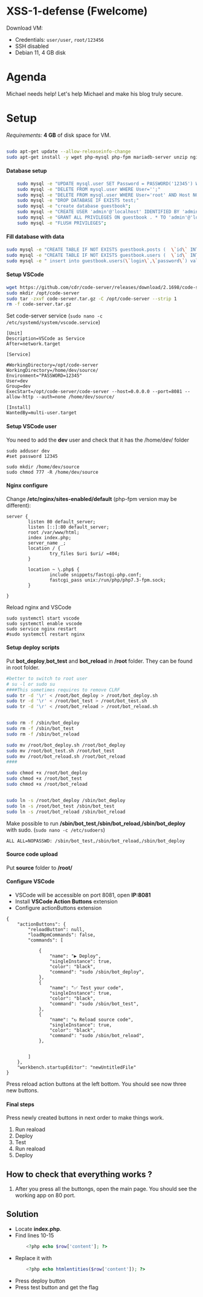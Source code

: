 # XSS-1-defense (Fwelcome)

Download VM:
* Credentials: ```user/user```, ```root/123456```
* SSH disabled
* Debian 11, 4 GB disk


# Agenda

Michael needs help! Let's help Michael and make his blog truly secure.


# Setup

*Requirements:*  **4 GB** of disk space for VM.

```bash

sudo apt-get update --allow-releaseinfo-change
sudo apt-get install -y wget php-mysql php-fpm mariadb-server unzip nginx curl  python python3 sudo python3-pycurl python3-bs4 python3-geoip python3-gi python3-cairocffi python3-selenium python3-pip
```



#### Database setup
```bash
    sudo mysql -e "UPDATE mysql.user SET Password = PASSWORD('12345') WHERE User = 'root'"
    sudo mysql -e "DELETE FROM mysql.user WHERE User='';"
    sudo mysql -e "DELETE FROM mysql.user WHERE User='root' AND Host NOT IN ('localhost', '127.0.0.1', '::1');"
    sudo mysql -e "DROP DATABASE IF EXISTS test;"
    sudo mysql -e "create database guestbook";
    sudo mysql -e "CREATE USER 'admin'@'localhost' IDENTIFIED BY 'admin'";
    sudo mysql -e "GRANT ALL PRIVILEGES ON guestbook . * TO 'admin'@'localhost'";
    sudo mysql -e "FLUSH PRIVILEGES";
```

#### Fill database with data
```bash
sudo mysql -e "CREATE TABLE IF NOT EXISTS guestbook.posts (  \`id\` INT NOT NULL AUTO_INCREMENT, \`content\` MEDIUMTEXT NULL,  PRIMARY KEY (\`id\`))ENGINE = InnoDB;";
sudo mysql -e "CREATE TABLE IF NOT EXISTS guestbook.users (  \`id\` INT NOT NULL AUTO_INCREMENT,  \`login\` VARCHAR(45) NULL,  \`password\` VARCHAR(45) NULL,  PRIMARY KEY (\`id\`))ENGINE = InnoDB;";
sudo mysql -e " insert into guestbook.users(\`login\`,\`password\`) values ('admin','30bdad3b2f064123f40da204e6172db6');";
```




#### Setup VSCode

```bash
wget https://github.com/cdr/code-server/releases/download/2.1698/code-server2.1698-vsc1.41.1-linux-x86_64.tar.gz -O code-server.tar.gz
sudo mkdir /opt/code-server
sudo tar -zxvf code-server.tar.gz -C /opt/code-server --strip 1
rm -f code-server.tar.gz
```

Set code-server service (```sudo nano -c /etc/systemd/system/vscode.service```)



```
[Unit]
Description=VSCode as Service
After=network.target

[Service]

#WorkingDirectory=/opt/code-server
WorkingDirectory=/home/dev/source/
Environment="PASSWORD=12345"
User=dev
Group=dev
ExecStart=/opt/code-server/code-server --host=0.0.0.0 --port=8081 --allow-http --auth=none /home/dev/source/

[Install]
WantedBy=multi-user.target

```

#### Setup VSCode user

You need to add the **dev** user and check that it has the /home/dev/ folder

```
sudo adduser dev
#set password 12345

sudo mkdir /home/dev/source
sudo chmod 777 -R /home/dev/source

```



#### Nginx configure

Change **/etc/nginx/sites-enabled/default** (php-fpm version may be different):
```
server {
        listen 80 default_server;
        listen [::]:80 default_server;
        root /var/www/html;
        index index.php;
        server_name _;
        location / {
                try_files $uri $uri/ =404;
        }

        location ~ \.php$ {
                include snippets/fastcgi-php.conf;
                fastcgi_pass unix:/run/php/php7.3-fpm.sock;
        }

}

```


Reload nginx and VSCode
```
sudo systemctl start vscode
sudo systemctl enable vscode
sudo service nginx restart
#sudo systemctl restart nginx
```


#### Setup deploy scripts

Put **bot_deploy**,**bot_test** and **bot_reload** in **/root** folder. They can be found in root folder.

```bash
#better to switch to root user
# su -l or sudo su
####This sometimes requires to remove CLRF
sudo tr -d '\r' < /root/bot_deploy > /root/bot_deploy.sh
sudo tr -d '\r' < /root/bot_test > /root/bot_test.sh
sudo tr -d '\r' < /root/bot_reload > /root/bot_reload.sh


sudo rm -f /sbin/bot_deploy
sudo rm -f /sbin/bot_test
sudo rm -f /sbin/bot_reload

sudo mv /root/bot_deploy.sh /root/bot_deploy
sudo mv /root/bot_test.sh /root/bot_test
sudo mv /root/bot_reload.sh /root/bot_reload
####

sudo chmod +x /root/bot_deploy
sudo chmod +x /root/bot_test
sudo chmod +x /root/bot_reload


sudo ln -s /root/bot_deploy /sbin/bot_deploy
sudo ln -s /root/bot_test /sbin/bot_test
sudo ln -s /root/bot_reload /sbin/bot_reload
```



Make possible to run **/sbin/bot_test**,**/sbin/bot_reload**,**/sbin/bot_deploy** with sudo. (```sudo nano -c /etc/sudoers```)

```
ALL ALL=NOPASSWD: /sbin/bot_test,/sbin/bot_reload,/sbin/bot_deploy
```


#### Source code upload

Put **source** folder to **/root/**


#### Configure VSCode
- VSCode will be accessible on port 8081, open **IP:8081**
- Install **VSCode Action Buttons** extension
- Configure actionButtons extension 

```
{
    "actionButtons": {
        "reloadButton": null,
        "loadNpmCommands": false,
        "commands": [
		
            {
                "name": "▶ Deploy",
                "singleInstance": true,
                "color": "black",
                "command": "sudo /sbin/bot_deploy",
            },
            {
                "name": "✅ Test your code",
                "singleInstance": true,
                "color": "black",
                "command": "sudo /sbin/bot_test",
            },
            {
                "name": "↻ Reload source code",
                "singleInstance": true,
                "color": "black",
                "command": "sudo /sbin/bot_reload",
            },


        ]
    },
    "workbench.startupEditor": "newUntitledFile"
}
```
Press reload action buttons at the left bottom. You should see now three new buttons.


#### Final steps
Press newly created buttons in next order to make things work.
1. Run reaload
2. Deploy
3. Test 
4. Run reaload
5. Deploy


## How to check that everything works ?
1. After you press all the buttongs,  open the main page. You should see the working app on 80 port. 


## Solution

- Locate **index.php**. 
- Find lines 10-15
    ```php
		<?php echo $row['content']; ?>
    ```
- Replace it with 
    ```php
		<?php echo htmlentities($row['content']); ?>
    ```
- Press deploy button
- Press test button and get the flag
